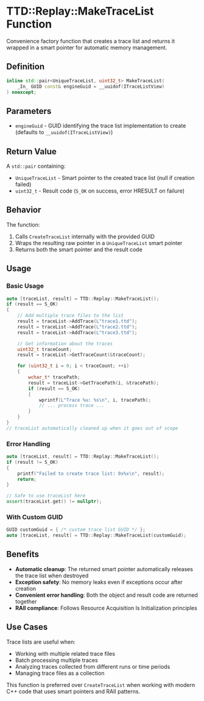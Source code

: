 # TTD::Replay::MakeTraceList Function

Convenience factory function that creates a trace list and returns it wrapped in a smart pointer for automatic memory management.

## Definition

```cpp
inline std::pair<UniqueTraceList, uint32_t> MakeTraceList(
    _In_ GUID const& engineGuid = __uuidof(ITraceListView)
) noexcept;
```

## Parameters

- `engineGuid` - GUID identifying the trace list implementation to create (defaults to `__uuidof(ITraceListView)`)

## Return Value

A `std::pair` containing:
- `UniqueTraceList` - Smart pointer to the created trace list (null if creation failed)
- `uint32_t` - Result code (`S_OK` on success, error HRESULT on failure)

## Behavior

The function:
1. Calls `CreateTraceList` internally with the provided GUID
2. Wraps the resulting raw pointer in a `UniqueTraceList` smart pointer
3. Returns both the smart pointer and the result code

## Usage

### Basic Usage
```cpp
auto [traceList, result] = TTD::Replay::MakeTraceList();
if (result == S_OK)
{
    // Add multiple trace files to the list
    result = traceList->AddTrace(L"trace1.ttd");
    result = traceList->AddTrace(L"trace2.ttd");
    result = traceList->AddTrace(L"trace3.ttd");

    // Get information about the traces
    uint32_t traceCount;
    result = traceList->GetTraceCount(&traceCount);

    for (uint32_t i = 0; i < traceCount; ++i)
    {
        wchar_t* tracePath;
        result = traceList->GetTracePath(i, &tracePath);
        if (result == S_OK)
        {
            wprintf(L"Trace %u: %s\n", i, tracePath);
            // ... process trace ...
        }
    }
}
// traceList automatically cleaned up when it goes out of scope
```

### Error Handling
```cpp
auto [traceList, result] = TTD::Replay::MakeTraceList();
if (result != S_OK)
{
    printf("Failed to create trace list: 0x%x\n", result);
    return;
}

// Safe to use traceList here
assert(traceList.get() != nullptr);
```

### With Custom GUID
```cpp
GUID customGuid = { /* custom trace list GUID */ };
auto [traceList, result] = TTD::Replay::MakeTraceList(customGuid);
```

## Benefits

- **Automatic cleanup**: The returned smart pointer automatically releases the trace list when destroyed
- **Exception safety**: No memory leaks even if exceptions occur after creation
- **Convenient error handling**: Both the object and result code are returned together
- **RAII compliance**: Follows Resource Acquisition Is Initialization principles

## Use Cases

Trace lists are useful when:
- Working with multiple related trace files
- Batch processing multiple traces
- Analyzing traces collected from different runs or time periods
- Managing trace files as a collection

This function is preferred over `CreateTraceList` when working with modern C++ code that uses smart pointers and RAII patterns.
